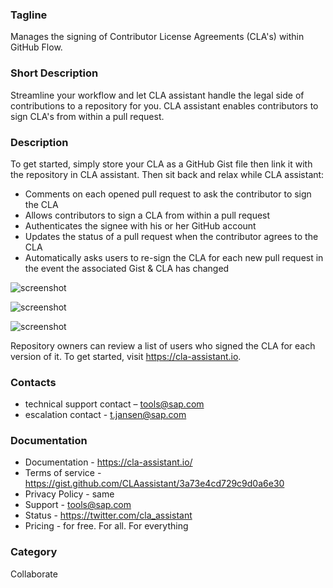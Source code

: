 ### Tagline
Manages the signing of Contributor License Agreements (CLA's) within GitHub Flow.

### Short Description
Streamline your workflow and let CLA assistant handle the legal side of contributions to a repository for you. CLA assistant enables contributors to sign CLA's from within a pull request.

### Description
To get started, simply store your CLA as a GitHub Gist file then link it with the repository in CLA assistant. Then sit back and relax while CLA assistant:

- Comments on each opened pull request to ask the contributor to sign the CLA
- Allows contributors to sign a CLA from within a pull request
- Authenticates the signee with his or her GitHub account
- Updates the status of a pull request when the contributor agrees to the CLA
- Automatically asks users to re-sign the CLA for each new pull request in the event the associated Gist & CLA has changed

![screenshot](https://raw.githubusercontent.com/cla-assistant/cla-assistant/master/linked_CLAs.png)


![screenshot](https://raw.githubusercontent.com/cla-assistant/cla-assistant/master/sign_cla.png)


![screenshot](https://raw.githubusercontent.com/cla-assistant/cla-assistant/master/src/client/assets/images/preview.gif)

Repository owners can review a list of users who signed the CLA for each version of it. To get started, visit https://cla-assistant.io.

### Contacts
- technical support contact – tools@sap.com
- escalation contact - t.jansen@sap.com

### Documentation
- Documentation - https://cla-assistant.io/
- Terms of service - https://gist.github.com/CLAassistant/3a73e4cd729c9d0a6e30
- Privacy Policy - same
- Support - tools@sap.com
- Status - https://twitter.com/cla_assistant
- Pricing - for free. For all. For everything

### Category
Collaborate
